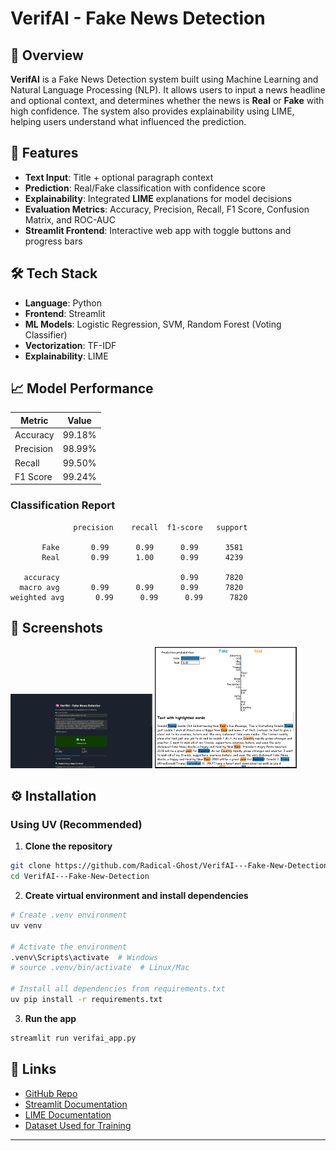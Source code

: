 # VerifAI - Fake News Detection

## 🧠 Overview

**VerifAI** is a Fake News Detection system built using Machine Learning and Natural Language Processing (NLP). It allows users to input a news headline and optional context, and determines whether the news is **Real** or **Fake** with high confidence. The system also provides explainability using LIME, helping users understand what influenced the prediction.

## 🚀 Features

-   **Text Input**: Title + optional paragraph context
-   **Prediction**: Real/Fake classification with confidence score
-   **Explainability**: Integrated **LIME** explanations for model decisions
-   **Evaluation Metrics**: Accuracy, Precision, Recall, F1 Score, Confusion Matrix, and ROC-AUC
-   **Streamlit Frontend**: Interactive web app with toggle buttons and progress bars

## 🛠️ Tech Stack

-   **Language**: Python
-   **Frontend**: Streamlit
-   **ML Models**: Logistic Regression, SVM, Random Forest (Voting Classifier)
-   **Vectorization**: TF-IDF
-   **Explainability**: LIME

## 📈 Model Performance

| Metric    | Value  |
| --------- | ------ |
| Accuracy  | 99.18% |
| Precision | 98.99% |
| Recall    | 99.50% |
| F1 Score  | 99.24% |

### Classification Report

```
              precision    recall  f1-score   support

       Fake       0.99      0.99      0.99      3581
       Real       0.99      1.00      0.99      4239

   accuracy                           0.99      7820
  macro avg       0.99      0.99      0.99      7820
weighted avg       0.99      0.99      0.99      7820
```

## 📸 Screenshots

<p float="left">
  <img src="assets/Prediction.png" width="45%" />
  <img src="assets/lime_explanition.png" width="45%" />
</p>

## ⚙️ Installation

### Using UV (Recommended)

1. **Clone the repository**

```bash
git clone https://github.com/Radical-Ghost/VerifAI---Fake-New-Detection
cd VerifAI---Fake-New-Detection
```

2. **Create virtual environment and install dependencies**

```bash
# Create .venv environment
uv venv

# Activate the environment
.venv\Scripts\activate  # Windows
# source .venv/bin/activate  # Linux/Mac

# Install all dependencies from requirements.txt
uv pip install -r requirements.txt
```

3. **Run the app**

```bash
streamlit run verifai_app.py
```

## 🔗 Links

-   [GitHub Repo](https://github.com/Radical-Ghost/VerifAI---Fake-New-Detection)
-   [Streamlit Documentation](https://docs.streamlit.io/)
-   [LIME Documentation](https://github.com/marcotcr/lime)
-   [Dataset Used for Training](https://www.kaggle.com/datasets/emineyetm/fake-news-detection-datasets)

---
